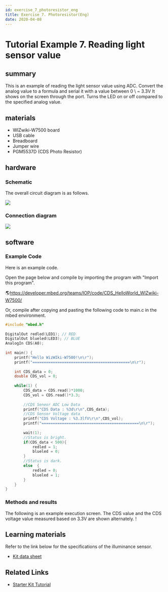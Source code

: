 ```yaml
---
id: exercise_7_photoresistor_eng
title: Exercise 7. Photoresistor(Eng)
date: 2020-04-08
---
```


# Tutorial Example 7. Reading light sensor value

## summary

This is an example of reading the light sensor value using ADC. Convert the analog value to a formula and serial it with a value between 0 \ ~ 3.3V
It shows on the screen through the port. Turns the LED on or off compared to the specified analog value.

## materials

  - WIZwiki-W7500 board
  - USB cable
  - Breadboard
  - Jumper wire
  - PGM5537D (CDS Photo Resistor)

## hardware

### Schematic

The overall circuit diagram is as follows.

![](/document_framework/img/products/wizwiki_mbed_kit/kit_en/cds_sensor_schem.png)

### Connection diagram

![](/document_framework/img/products/wizwiki_mbed_kit/kit_en/exam_cds_sensor.png)

## software

### Example Code

Here is an example code.

Open the page below and compile by importing the program with "Import this program".

🌎https://developer.mbed.org/teams/IOP/code/CDS_HelloWorld_WIZwiki-W7500/

Or, compile after copying and pasting the following code to main.c in the mbed environment.

``` c
#include "mbed.h"
 
DigitalOut redled(LED1); // RED
DigitalOut blueled(LED3); // BLUE
AnalogIn CDS(A0);
 
int main() {
    printf("Hello WizWIki-W7500!\n\r");
    printf("===========================================\n\r");
    
    int CDS_data = 0;
    double CDS_vol = 0;
    
    while(1) {
        CDS_data = CDS.read()*1000;
        CDS_vol = CDS.read()*3.3;
        
        //CDS Seneor ADC Low Data
        printf("CDS Data : %3d\r\n",CDS_data);      
        //CDS Sensor Voltage data
        printf("CDS Voltage : %3.3lfV\r\n",CDS_vol);
        printf("===========================================\n\r");
        
        wait(1);     
        //Status is bright.
        if(CDS_data < 500){
            redled = 1;
            blueled = 0;
        }
        //Status is dark.
        else  {
            redled = 0;
            blueled = 1;
        }
    }
}
```

### Methods and results

The following is an example execution screen. The CDS value and the CDS voltage value measured based on 3.3V are shown alternately.
! [](/document_framework/img/products/wizwiki_mbed_kit/kit_en/cds_sensor_result.jpg)

## Learning materials

Refer to the link below for the specifications of the illuminance sensor.


 * [Kit data sheet]()


## Related Links

 * [Starter Kit Tutorial](Tutorial(Eng).md)
